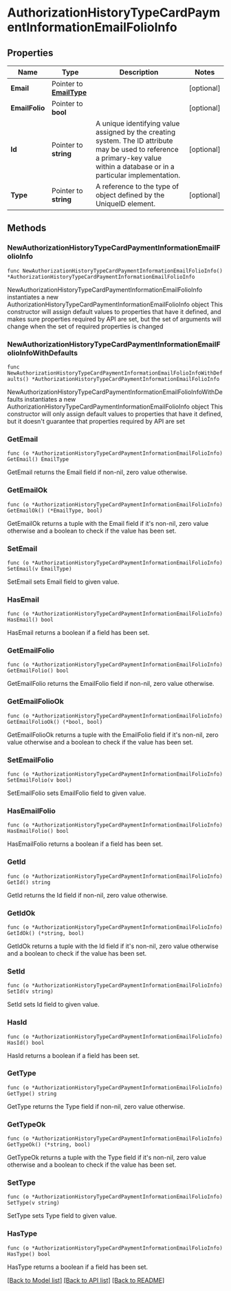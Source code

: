 # AuthorizationHistoryTypeCardPaymentInformationEmailFolioInfo

## Properties

Name | Type | Description | Notes
------------ | ------------- | ------------- | -------------
**Email** | Pointer to [**EmailType**](EmailType.md) |  | [optional] 
**EmailFolio** | Pointer to **bool** |  | [optional] 
**Id** | Pointer to **string** | A unique identifying value assigned by the creating system. The ID attribute may be used to reference a primary-key value within a database or in a particular implementation. | [optional] 
**Type** | Pointer to **string** | A reference to the type of object defined by the UniqueID element. | [optional] 

## Methods

### NewAuthorizationHistoryTypeCardPaymentInformationEmailFolioInfo

`func NewAuthorizationHistoryTypeCardPaymentInformationEmailFolioInfo() *AuthorizationHistoryTypeCardPaymentInformationEmailFolioInfo`

NewAuthorizationHistoryTypeCardPaymentInformationEmailFolioInfo instantiates a new AuthorizationHistoryTypeCardPaymentInformationEmailFolioInfo object
This constructor will assign default values to properties that have it defined,
and makes sure properties required by API are set, but the set of arguments
will change when the set of required properties is changed

### NewAuthorizationHistoryTypeCardPaymentInformationEmailFolioInfoWithDefaults

`func NewAuthorizationHistoryTypeCardPaymentInformationEmailFolioInfoWithDefaults() *AuthorizationHistoryTypeCardPaymentInformationEmailFolioInfo`

NewAuthorizationHistoryTypeCardPaymentInformationEmailFolioInfoWithDefaults instantiates a new AuthorizationHistoryTypeCardPaymentInformationEmailFolioInfo object
This constructor will only assign default values to properties that have it defined,
but it doesn't guarantee that properties required by API are set

### GetEmail

`func (o *AuthorizationHistoryTypeCardPaymentInformationEmailFolioInfo) GetEmail() EmailType`

GetEmail returns the Email field if non-nil, zero value otherwise.

### GetEmailOk

`func (o *AuthorizationHistoryTypeCardPaymentInformationEmailFolioInfo) GetEmailOk() (*EmailType, bool)`

GetEmailOk returns a tuple with the Email field if it's non-nil, zero value otherwise
and a boolean to check if the value has been set.

### SetEmail

`func (o *AuthorizationHistoryTypeCardPaymentInformationEmailFolioInfo) SetEmail(v EmailType)`

SetEmail sets Email field to given value.

### HasEmail

`func (o *AuthorizationHistoryTypeCardPaymentInformationEmailFolioInfo) HasEmail() bool`

HasEmail returns a boolean if a field has been set.

### GetEmailFolio

`func (o *AuthorizationHistoryTypeCardPaymentInformationEmailFolioInfo) GetEmailFolio() bool`

GetEmailFolio returns the EmailFolio field if non-nil, zero value otherwise.

### GetEmailFolioOk

`func (o *AuthorizationHistoryTypeCardPaymentInformationEmailFolioInfo) GetEmailFolioOk() (*bool, bool)`

GetEmailFolioOk returns a tuple with the EmailFolio field if it's non-nil, zero value otherwise
and a boolean to check if the value has been set.

### SetEmailFolio

`func (o *AuthorizationHistoryTypeCardPaymentInformationEmailFolioInfo) SetEmailFolio(v bool)`

SetEmailFolio sets EmailFolio field to given value.

### HasEmailFolio

`func (o *AuthorizationHistoryTypeCardPaymentInformationEmailFolioInfo) HasEmailFolio() bool`

HasEmailFolio returns a boolean if a field has been set.

### GetId

`func (o *AuthorizationHistoryTypeCardPaymentInformationEmailFolioInfo) GetId() string`

GetId returns the Id field if non-nil, zero value otherwise.

### GetIdOk

`func (o *AuthorizationHistoryTypeCardPaymentInformationEmailFolioInfo) GetIdOk() (*string, bool)`

GetIdOk returns a tuple with the Id field if it's non-nil, zero value otherwise
and a boolean to check if the value has been set.

### SetId

`func (o *AuthorizationHistoryTypeCardPaymentInformationEmailFolioInfo) SetId(v string)`

SetId sets Id field to given value.

### HasId

`func (o *AuthorizationHistoryTypeCardPaymentInformationEmailFolioInfo) HasId() bool`

HasId returns a boolean if a field has been set.

### GetType

`func (o *AuthorizationHistoryTypeCardPaymentInformationEmailFolioInfo) GetType() string`

GetType returns the Type field if non-nil, zero value otherwise.

### GetTypeOk

`func (o *AuthorizationHistoryTypeCardPaymentInformationEmailFolioInfo) GetTypeOk() (*string, bool)`

GetTypeOk returns a tuple with the Type field if it's non-nil, zero value otherwise
and a boolean to check if the value has been set.

### SetType

`func (o *AuthorizationHistoryTypeCardPaymentInformationEmailFolioInfo) SetType(v string)`

SetType sets Type field to given value.

### HasType

`func (o *AuthorizationHistoryTypeCardPaymentInformationEmailFolioInfo) HasType() bool`

HasType returns a boolean if a field has been set.


[[Back to Model list]](../README.md#documentation-for-models) [[Back to API list]](../README.md#documentation-for-api-endpoints) [[Back to README]](../README.md)


